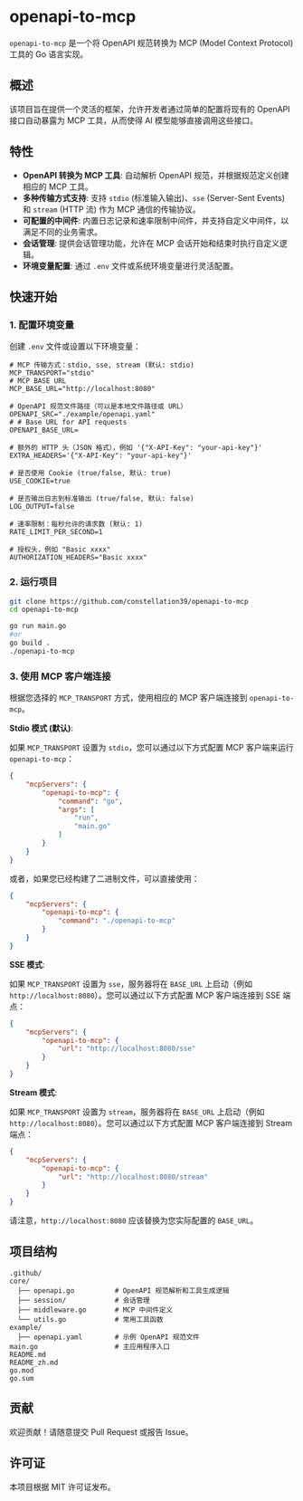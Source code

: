 # openapi-to-mcp

`openapi-to-mcp` 是一个将 OpenAPI 规范转换为 MCP (Model Context Protocol) 工具的 Go 语言实现。

## 概述

该项目旨在提供一个灵活的框架，允许开发者通过简单的配置将现有的 OpenAPI 接口自动暴露为 MCP 工具，从而使得 AI 模型能够直接调用这些接口。

## 特性

- **OpenAPI 转换为 MCP 工具**: 自动解析 OpenAPI 规范，并根据规范定义创建相应的 MCP 工具。
- **多种传输方式支持**: 支持 `stdio` (标准输入输出)、`sse` (Server-Sent Events) 和 `stream` (HTTP 流) 作为 MCP 通信的传输协议。
- **可配置的中间件**: 内置日志记录和速率限制中间件，并支持自定义中间件，以满足不同的业务需求。
- **会话管理**: 提供会话管理功能，允许在 MCP 会话开始和结束时执行自定义逻辑。
- **环境变量配置**: 通过 `.env` 文件或系统环境变量进行灵活配置。

## 快速开始

### 1. 配置环境变量

创建 `.env` 文件或设置以下环境变量：

```dotenv
# MCP 传输方式：stdio, sse, stream (默认: stdio)
MCP_TRANSPORT="stdio"
# MCP BASE URL
MCP_BASE_URL="http://localhost:8080"

# OpenAPI 规范文件路径（可以是本地文件路径或 URL）
OPENAPI_SRC="./example/openapi.yaml"
# # Base URL for API requests
OPENAPI_BASE_URL=

# 额外的 HTTP 头（JSON 格式），例如 '{"X-API-Key": "your-api-key"}'
EXTRA_HEADERS='{"X-API-Key": "your-api-key"}'

# 是否使用 Cookie (true/false, 默认: true)
USE_COOKIE=true

# 是否输出日志到标准输出 (true/false, 默认: false)
LOG_OUTPUT=false

# 速率限制：每秒允许的请求数 (默认: 1)
RATE_LIMIT_PER_SECOND=1

# 授权头，例如 "Basic xxxx"
AUTHORIZATION_HEADERS="Basic xxxx"
```

### 2. 运行项目

```bash
git clone https://github.com/constellation39/openapi-to-mcp
cd openapi-to-mcp

go run main.go
#or
go build .
./openapi-to-mcp
```

### 3. 使用 MCP 客户端连接

根据您选择的 `MCP_TRANSPORT` 方式，使用相应的 MCP 客户端连接到 `openapi-to-mcp`。

**Stdio 模式 (默认)**:

如果 `MCP_TRANSPORT` 设置为 `stdio`，您可以通过以下方式配置 MCP 客户端来运行 `openapi-to-mcp`：

```json
{
    "mcpServers": {
        "openapi-to-mcp": {
            "command": "go",
            "args": [
                "run",
                "main.go"
            ]
        }
    }
}
```

或者，如果您已经构建了二进制文件，可以直接使用：

```json
{
    "mcpServers": {
        "openapi-to-mcp": {
            "command": "./openapi-to-mcp" 
        }
    }
}
```

**SSE 模式**:

如果 `MCP_TRANSPORT` 设置为 `sse`，服务器将在 `BASE_URL` 上启动（例如 `http://localhost:8080`）。您可以通过以下方式配置 MCP 客户端连接到 SSE 端点：

```json
{
    "mcpServers": {
        "openapi-to-mcp": {
            "url": "http://localhost:8080/sse"
        }
    }
}
```

**Stream 模式**:

如果 `MCP_TRANSPORT` 设置为 `stream`，服务器将在 `BASE_URL` 上启动（例如 `http://localhost:8080`）。您可以通过以下方式配置 MCP 客户端连接到 Stream 端点：

```json
{
    "mcpServers": {
        "openapi-to-mcp": {
            "url": "http://localhost:8080/stream"
        }
    }
}
```

请注意，`http://localhost:8080` 应该替换为您实际配置的 `BASE_URL`。
## 项目结构

```
.github/
core/
  ├── openapi.go          # OpenAPI 规范解析和工具生成逻辑
  ├── session/            # 会话管理
  ├── middleware.go       # MCP 中间件定义
  └── utils.go            # 常用工具函数
example/
  ├── openapi.yaml        # 示例 OpenAPI 规范文件
main.go                   # 主应用程序入口
README.md
README_zh.md
go.mod
go.sum
```

## 贡献

欢迎贡献！请随意提交 Pull Request 或报告 Issue。

## 许可证

本项目根据 MIT 许可证发布。